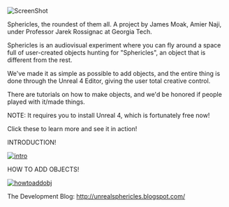 ![ScreenShot](http://i.imgur.com/hTuXxJV.png) 

Sphericles, the roundest of them all.
A project by James Moak, Amier Naji, under Professor Jarek Rossignac at Georgia Tech.

Sphericles is an audiovisual experiment where you can fly around a space full of user-created objects hunting for "Sphericles", an object that is different from the rest. 


We've made it as simple as possible to add objects, and the entire thing is done through the Unreal 4 Editor, giving the user total creative control. 


There are tutorials on how to make objects, and we'd be honored if people played with it/made things. 


NOTE: It requires you to install Unreal 4, which is fortunately free now!


Click these to learn more and see it in action!

INTRODUCTION!

[![intro](http://img.youtube.com/vi/8-XvJ7SA98U/0.jpg)](http://www.youtube.com/watch?v=8-XvJ7SA98U)

HOW TO ADD OBJECTS!

[![howtoaddobj](http://img.youtube.com/vi/yXzr3Nx6LAE/0.jpg)](http://www.youtube.com/watch?v=yXzr3Nx6LAE)


The Development Blog: 
http://unrealsphericles.blogspot.com/

